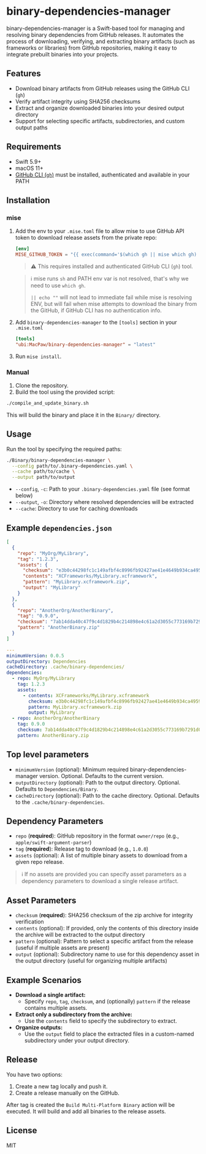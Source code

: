 # binary-dependencies-manager

binary-dependencies-manager is a Swift-based tool for managing and resolving binary dependencies from GitHub releases. It automates the process of downloading, verifying, and extracting binary artifacts (such as frameworks or libraries) from GitHub repositories, making it easy to integrate prebuilt binaries into your projects.

## Features
- Download binary artifacts from GitHub releases using the GitHub CLI (`gh`)
- Verify artifact integrity using SHA256 checksums
- Extract and organize downloaded binaries into your desired output directory
- Support for selecting specific artifacts, subdirectories, and custom output paths

## Requirements
- Swift 5.9+
- macOS 11+
- [GitHub CLI (`gh`)](https://cli.github.com/) must be installed, authenticated and available in your PATH

## Installation

### mise

1. Add the env to your `.mise.toml` file to allow mise to use GitHub API token to download release assets from the private repo:
    ```toml
    [env]
    MISE_GITHUB_TOKEN = "{{ exec(command='$(which gh || mise which gh) auth token || echo \"\"') }}"
    ```
    > ⚠️ This requires installed and authenticated GitHub CLI (`gh`) tool.

    > ℹ️ mise runs `sh` and PATH env var is not resolved, that's why we need to use `which gh`.
    >
    > `|| echo ""` will not lead to immediate fail while mise is resolving ENV, but will fail when mise attempts to download the binary from the GitHub, if GitHub CLI has no authentication info.

2. Add `binary-dependencies-manager` to the `[tools]` section in your `.mise.toml`
    ```toml
    [tools]
    "ubi:MacPaw/binary-dependencies-manager" = "latest"
    ```

3. Run `mise install`.

### Manual
1. Clone the repository.
2. Build the tool using the provided script:

```sh
./compile_and_update_binary.sh
```

This will build the binary and place it in the `Binary/` directory.

## Usage
Run the tool by specifying the required paths:

```sh
./Binary/binary-dependencies-manager \
  --config path/to/.binary-dependencies.yaml \
  --cache path/to/cache \
  --output path/to/output
```

- `--config`, `-c`: Path to your `.binary-dependencies.yaml` file (see format below)
- `--output`, `-o`: Directory where resolved dependencies will be extracted
- `--cache`: Directory to use for caching downloads

## Example `dependencies.json`
```json
[
  {
    "repo": "MyOrg/MyLibrary",
    "tag": "1.2.3",
    "assets": {
      "checksum": "e3b0c44298fc1c149afbf4c8996fb92427ae41e4649b934ca495991b7852b855",
      "contents": "XCFrameworks/MyLibrary.xcframework",
      "pattern": "MyLibrary.xcframework.zip",
      "output": "MyLibrary"
    }
  },
  {
    "repo": "AnotherOrg/AnotherBinary",
    "tag": "0.9.0",
    "checksum": "7ab14dda40c47f9c4d1829b4c214898e4c61a2d3055c773169b7291d0f48cd0c",
    "pattern": "AnotherBinary.zip"
  }
]
```

```yaml
---
minimumVersion: 0.0.5
outputDirectory: Dependencies
cacheDirectory: .cache/binary-dependencies/
dependencies:
  - repo: MyOrg/MyLibrary
    tag: 1.2.3
    assets:
      - contents: XCFrameworks/MyLibrary.xcframework
        checksum: e3b0c44298fc1c149afbf4c8996fb92427ae41e4649b934ca495991b7852b855
        pattern: MyLibrary.xcframework.zip
        output: MyLibrary
  - repo: AnotherOrg/AnotherBinary
    tag: 0.9.0
    checksum: 7ab14dda40c47f9c4d1829b4c214898e4c61a2d3055c773169b7291d0f48cd0c
    pattern: AnotherBinary.zip
```
## Top level parameters
- `minimumVersion` (optional): Minimum required binary-dependencies-manager version. Optional. Defaults to the current version.
- `outputDirectory` (optional): Path to the output directory. Optional. Defaults to `Dependencies/Binary`.
- `cacheDirectory` (optional): Path to the cache directory. Optional. Defaults to the `.cache/binary-dependencies`.


## Dependency Parameters
- `repo` (**required**): GitHub repository in the format `owner/repo` (e.g., `apple/swift-argument-parser`)
- `tag` (**required**): Release tag to download (e.g., `1.0.0`)
- `assets` (optional): A list of multiple binary assets to download from a given repo release.

> ℹ️ If no assets are provided you can specify asset parameters as a dependency parameters to download a single release artifact.

## Asset Parameters
- `checksum` (**required**): SHA256 checksum of the zip archive for integrity verification
- `contents` (optional): If provided, only the contents of this directory inside the archive will be extracted to the output directory
- `pattern` (optional): Pattern to select a specific artifact from the release (useful if multiple assets are present)
- `output` (optional): Subdirectory name to use for this dependency asset in the output directory (useful for organizing multiple artifacts)


## Example Scenarios
- **Download a single artifact:**
  - Specify `repo`, `tag`, `checksum`, and (optionally) `pattern` if the release contains multiple assets.
- **Extract only a subdirectory from the archive:**
  - Use the `contents` field to specify the subdirectory to extract.
- **Organize outputs:**
  - Use the `output` field to place the extracted files in a custom-named subdirectory under your output directory.

## Release

You have two options:
1. Create a new tag locally and push it.
2. Create a release manually on the GitHub.

After tag is created the `Build Multi-Platform Binary` action will be executed. It will build and add all binaries to the release assets.

## License
MIT 
